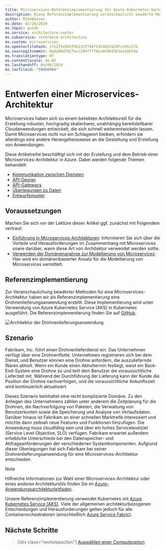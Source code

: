 ```yaml
---
title: Microservices-Referenzimplementierung für Azure Kubernetes Service
description: Diese Referenzimplementierung veranschaulicht bewährte Methoden für eine Microservices-Architektur.
author: MikeWasson
ms.date: 02/26/2019
ms.topic: guide
ms.service: architecture-center
ms.subservice: reference-architecture
ms.custom: microservices
ms.openlocfilehash: 17e275e5b5f45233f7467192402cb28fce35c57b
ms.sourcegitcommit: 0a8a60d782facc294f7f78ec0e9033e3ee16bf4a
ms.translationtype: HT
ms.contentlocale: de-DE
ms.lasthandoff: 04/08/2019
ms.locfileid: "59068904"
---
```

# <a name="designing-a-microservices-architecture"></a>Entwerfen einer Microservices-Architektur

Microservices haben sich zu einem beliebten Architekturstil für die Erstellung robuster, hochgradig skalierbarer, unabhängig bereitstellbarer Cloudanwendungen entwickelt, die sich schnell weiterentwickeln lassen. Damit Microservices nicht nur ein Schlagwort bleiben, erfordern sie allerdings eine andere Herangehensweise an die Gestaltung und Erstellung von Anwendungen.

Diese Artikelreihe beschäftigt sich mit der Erstellung und dem Betrieb einer Microservices-Architektur in Azure. Dabei werden folgende Themen behandelt:

- [Kommunikation zwischen Diensten](./interservice-communication.md)
- [API-Design](./api-design.md)
- [API-Gateways](./gateway.md)
- [Überlegungen zu Daten](./data-considerations.md)
- [Entwurfsmuster](./patterns.md)

## <a name="prerequisites"></a>Voraussetzungen

Machen Sie sich vor der Lektüre dieser Artikel ggf. zunächst mit Folgendem vertraut:

- [Einführung in Microservices-Architekturen](../introduction.md): Informieren Sie sich über die Vorteile und Herausforderungen im Zusammenhang mit Microservices sowie darüber, wann diese Art von Architektur verwendet werden sollte.
- [Verwenden der Domänenanalyse zur Modellierung von Microservices](../model/domain-analysis.md): Hier wird ein domänenbasierter Ansatz für die Modellierung von Microservices vermittelt.

## <a name="reference-implementation"></a>Referenzimplementierung

Zur Veranschaulichung bewährter Methoden für eine Microservices-Architektur haben wir als Referenzimplementierung eine Drohnenlieferungsanwendung erstellt. Diese Implementierung wird unter Verwendung von Azure Kubernetes Service (AKS) in Kubernetes ausgeführt. Die Referenzimplementierung finden Sie auf [GitHub][drone-ri].

![Architektur der Drohnenlieferungsanwendung](../images/drone-delivery.png)

## <a name="scenario"></a>Szenario

Fabrikam, Inc. führt einen Drohnenlieferdienst ein. Das Unternehmen verfügt über eine Drohnenflotte. Unternehmen registrieren sich bei dem Dienst, und Benutzer können eine Drohne anfordern, die auszuliefernde Waren abholt. Wenn ein Kunde einen Abholtermin festlegt, weist ein Back-End-System eine Drohne zu und teilt dem Benutzer die voraussichtliche Lieferzeit mit. Während der Durchführung der Lieferung kann der Kunde die Position der Drohne nachverfolgen, und die voraussichtliche Ankunftszeit wird kontinuierlich aktualisiert.

Dieses Szenario beinhaltet eine recht komplizierte Domäne. Zu den Anliegen des Unternehmens zählen unter anderem die Zeitplanung für die Drohnen, die Nachverfolgung von Paketen, die Verwaltung von Benutzerkonten sowie die Speicherung und Analyse von Verlaufsdaten. Darüber hinaus ist Fabrikam an einer schnellen Marktreife interessiert und möchte dann zeitnah neue Features und Funktionen hinzufügen. Die Anwendung muss cloudfähig sein und über ein hohes Servicelevelziel (Service Level Objective, SLO) verfügen. Fabrikam erwartet außerdem erhebliche Unterschiede bei den Datenspeicher- und Abfrageanforderungen der verschiedenen Systemkomponenten. Aufgrund dieser Überlegungen hat sich Fabrikam bei seiner Drohnenlieferungsanwendung für eine Microservices-Architektur entschieden.

> [!NOTE]
> Hilfreiche Informationen zur Wahl einer Microservices-Architektur oder eines anderen Architekturstils finden Sie im [Azure-Anwendungsarchitekturleitfaden](../../guide/index.md).

Unsere Referenzimplementierung verwendet Kubernetes mit [Azure Kubernetes Service (AKS)](/azure/aks/). Viele der allgemeinen architekturbezogenen Entscheidungen und Herausforderungen gelten jedoch für alle Containerorchestratoren (einschließlich [Azure Service Fabric](/azure/service-fabric/)).

<!-- links -->

[drone-ri]: https://github.com/mspnp/microservices-reference-implementation/tree/v0.1.0-orig

## <a name="next-steps"></a>Nächste Schritte

> [!div class="nextstepaction"]
> [Auswählen einer Computeoption](./compute-options.md)